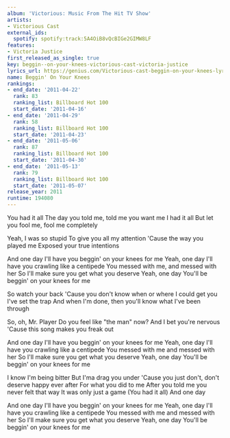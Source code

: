 ```yaml
---
album: 'Victorious: Music From The Hit TV Show'
artists:
- Victorious Cast
external_ids:
  spotify: spotify:track:5A4OiB8vQcBIGe2GIMW8LF
features:
- Victoria Justice
first_released_as_single: true
key: beggin--on-your-knees-victorious-cast-victoria-justice
lyrics_url: https://genius.com/Victorious-cast-beggin-on-your-knees-lyrics
name: Beggin' On Your Knees
rankings:
- end_date: '2011-04-22'
  rank: 83
  ranking_list: Billboard Hot 100
  start_date: '2011-04-16'
- end_date: '2011-04-29'
  rank: 58
  ranking_list: Billboard Hot 100
  start_date: '2011-04-23'
- end_date: '2011-05-06'
  rank: 87
  ranking_list: Billboard Hot 100
  start_date: '2011-04-30'
- end_date: '2011-05-13'
  rank: 79
  ranking_list: Billboard Hot 100
  start_date: '2011-05-07'
release_year: 2011
runtime: 194080
---
```

You had it all
The day you told me, told me you want me
I had it all
But let you fool me, fool me completely


Yeah, I was so stupid
To give you all my attention
'Cause the way you played me
Exposed your true intentions


And one day
I'll have you beggin' on your knees for me
Yeah, one day
I'll have you crawling like a centipede
You messed with me, and messed with her
So I'll make sure you get what you deserve
Yeah, one day
You'll be beggin' on your knees for me


So watch your back
'Cause you don't know when or where I could get you
I've set the trap
And when I'm done, then you'll know what I've been through


So, oh, Mr. Player
Do you feel like "the man" now?
And I bet you're nervous
'Cause this song makes you freak out


And one day
I'll have you beggin' on your knees for me
Yeah, one day
I'll have you crawling like a centipede
You messed with me and messed with her
So I'll make sure you get what you deserve
Yeah, one day
You'll be beggin' on your knees for me


I know I'm being bitter
But I'ma drag you under
'Cause you just don't, don't deserve happy ever after
For what you did to me
After you told me you never felt that way
It was only just a game
(You had it all)
And one day


And one day
I'll have you beggin' on your knees for me
Yeah, one day
I'll have you crawling like a centipede
You messed with me and messed with her
So I'll make sure you get what you deserve
Yeah, one day
You'll be beggin' on your knees for me
